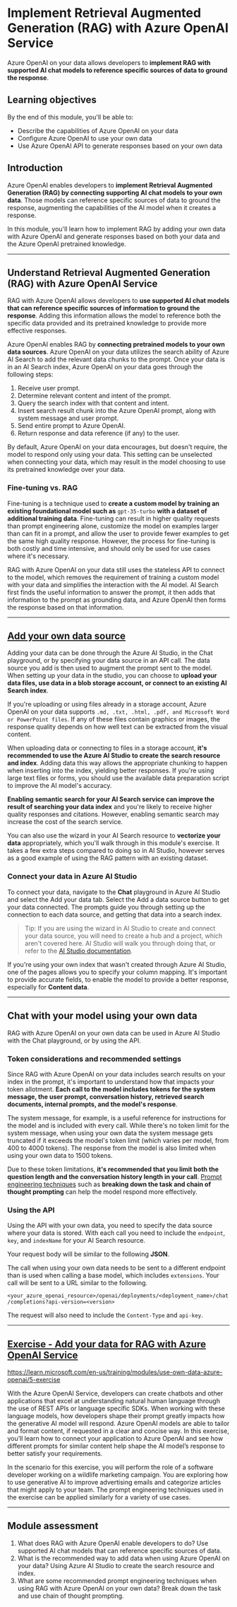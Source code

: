 # Implement Retrieval Augmented Generation (RAG) with Azure OpenAI Service

Azure OpenAI on your data allows developers to **implement RAG with supported AI chat models to reference specific sources of data to ground the response**.

## Learning objectives
By the end of this module, you'll be able to:

- Describe the capabilities of Azure OpenAI on your data
- Configure Azure OpenAI to use your own data
- Use Azure OpenAI API to generate responses based on your own data

## Introduction

Azure OpenAI enables developers to **implement Retrieval Augmented Generation (RAG) by connecting supporting AI chat models to your own data**. Those models can reference specific sources of data to ground the response, augmenting the capabilities of the AI model when it creates a response.

In this module, you'll learn how to implement RAG by adding your own data with Azure OpenAI and generate responses based on both your data and the Azure OpenAI pretrained knowledge.

---

## Understand Retrieval Augmented Generation (RAG) with Azure OpenAI Service

RAG with Azure OpenAI allows developers to **use supported AI chat models that can reference specific sources of information to ground the response**. Adding this information allows the model to reference both the specific data provided and its pretrained knowledge to provide more effective responses.

Azure OpenAI enables RAG by **connecting pretrained models to your own data sources**. Azure OpenAI on your data utilizes the search ability of Azure AI Search to add the relevant data chunks to the prompt. Once your data is in an AI Search index, Azure OpenAI on your data goes through the following steps:

1. Receive user prompt.
2. Determine relevant content and intent of the prompt.
3. Query the search index with that content and intent.
4. Insert search result chunk into the Azure OpenAI prompt, along with system message and user prompt.
5. Send entire prompt to Azure OpenAI.
6. Return response and data reference (if any) to the user.

By default, Azure OpenAI on your data encourages, but doesn't require, the model to respond only using your data. This setting can be unselected when connecting your data, which may result in the model choosing to use its pretrained knowledge over your data.

### Fine-tuning vs. RAG

Fine-tuning is a technique used to **create a custom model by training an existing foundational model such as** `gpt-35-turbo` **with a dataset of additional training data**. Fine-tuning can result in higher quality requests than prompt engineering alone, customize the model on examples larger than can fit in a prompt, and allow the user to provide fewer examples to get the same high quality response. However, the process for fine-tuning is both costly and time intensive, and should only be used for use cases where it's necessary.

RAG with Azure OpenAI on your data still uses the stateless API to connect to the model, which removes the requirement of training a custom model with your data and simplifies the interaction with the AI model. AI Search first finds the useful information to answer the prompt, it then adds that information to the prompt as grounding data, and Azure OpenAI then forms the response based on that information.

---

## [Add your own data source](https://learn.microsoft.com/en-us/training/modules/use-own-data-azure-openai/3-adding-own-data-source)

Adding your data can be done through the Azure AI Studio, in the Chat playground, or by specifying your data source in an API call. The data source you add is then used to augment the prompt sent to the model. When setting up your data in the studio, you can choose to **upload your data files, use data in a blob storage account, or connect to an existing AI Search index**.

If you're uploading or using files already in a storage account, Azure OpenAI on your data supports `.md, .txt, .html, .pdf, and Microsoft Word or PowerPoint files`. If any of these files contain graphics or images, the response quality depends on how well text can be extracted from the visual content.

When uploading data or connecting to files in a storage account, **it's recommended to use the Azure AI Studio to create the search resource and index**. Adding data this way allows the appropriate chunking to happen when inserting into the index, yielding better responses. If you're using large text files or forms, you should use the available data preparation script to improve the AI model's accuracy.

**Enabling semantic search for your AI Search service can improve the result of searching your data index** and you're likely to receive higher quality responses and citations. However, enabling semantic search may increase the cost of the search service.

You can also use the wizard in your AI Search resource to **vectorize your data** appropriately, which you'll walk through in this module's exercise. It takes a few extra steps compared to doing so in AI Studio, however serves as a good example of using the RAG pattern with an existing dataset.

### Connect your data in Azure AI Studio

To connect your data, navigate to the **Chat** playground in Azure AI Studio and select the Add your data tab. Select the Add a data source button to get your data connected. The prompts guide you through setting up the connection to each data source, and getting that data into a search index.

> Tip: If you are using the wizard in AI Studio to create and connect your data source, you will need to create a hub and a project, which aren't covered here. AI Studio will walk you through doing that, or refer to the [AI Studio documentation](https://learn.microsoft.com/en-us/azure/ai-studio/concepts/ai-resources).

If you're using your own index that wasn't created through Azure AI Studio, one of the pages allows you to specify your column mapping. It's important to provide accurate fields, to enable the model to provide a better response, especially for **Content data**.

---

## Chat with your model using your own data

RAG with Azure OpenAI on your own data can be used in Azure AI Studio with the Chat playground, or by using the API.

### Token considerations and recommended settings

Since RAG with Azure OpenAI on your data includes search results on your index in the prompt, it's important to understand how that impacts your token allotment. **Each call to the model includes tokens for the system message, the user prompt, conversation history, retrieved search documents, internal prompts, and the model's response**.

The system message, for example, is a useful reference for instructions for the model and is included with every call. While there's no token limit for the system message, when using your own data the system message gets truncated if it exceeds the model's token limit (which varies per model, from 400 to 4000 tokens). The response from the model is also limited when using your own data to 1500 tokens.

Due to these token limitations, **it's recommended that you limit both the question length and the conversation history length in your call**. [Prompt engineering techniques](https://learn.microsoft.com/en-us/azure/cognitive-services/openai/concepts/advanced-prompt-engineering) such as **breaking down the task and chain of thought prompting** can help the model respond more effectively.

### Using the API

Using the API with your own data, you need to specify the data source where your data is stored. With each call you need to include the `endpoint`, `key`, and `indexName` for your AI Search resource.

Your request body will be similar to the following **JSON**.

The call when using your own data needs to be sent to a different endpoint than is used when calling a base model, which includes `extensions`. Your call will be sent to a URL similar to the following.

`<your_azure_openai_resource>/openai/deployments/<deployment_name>/chat/completions?api-version=<version>`

The request will also need to include the `Content-Type` and `api-key`.

---

## [Exercise - Add your data for RAG with Azure OpenAI Service](https://microsoftlearning.github.io/mslearn-openai/Instructions/Exercises/02-use-own-data.html)

https://learn.microsoft.com/en-us/training/modules/use-own-data-azure-openai/5-exercise

With the Azure OpenAI Service, developers can create chatbots and other applications that excel at understanding natural human language through the use of REST APIs or language specific SDKs. When working with these language models, how developers shape their prompt greatly impacts how the generative AI model will respond. Azure OpenAI models are able to tailor and format content, if requested in a clear and concise way. In this exercise, you’ll learn how to connect your application to Azure OpenAI and see how different prompts for similar content help shape the AI model’s response to better satisfy your requirements.

In the scenario for this exercise, you will perform the role of a software developer working on a wildlife marketing campaign. You are exploring how to use generative AI to improve advertising emails and categorize articles that might apply to your team. The prompt engineering techniques used in the exercise can be applied similarly for a variety of use cases.

---

## Module assessment

1. What does RAG with Azure OpenAI enable developers to do? Use supported AI chat models that can reference specific sources of data.
2. What is the recommended way to add data when using Azure OpenAI on your data? Using Azure AI Studio to create the search resource and index.
3. What are some recommended prompt engineering techniques when using RAG with Azure OpenAI on your own data? Break down the task and use chain of thought prompting.